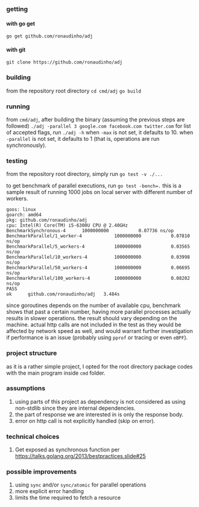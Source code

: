 ### getting
#### with go get
`go get github.com/ronaudinho/adj`
#### with git
`git clone https://github.com/ronaudinho/adj`

### building 
from the repository root directory
`cd cmd/adj`
`go build`

### running
from `cmd/adj`, after building the binary (assuming the previous steps are followed)
`./adj -parallel 3 google.com facebook.com twitter.com`
for list of accepted flags, run
`./adj -h`
when `-max` is not set, it defaults to 10.
when `-parallel` is not set, it defaults to 1 (that is, operations are run synchronously).

### testing
from the repository root directory, simply run `go test -v ./...`

to get benchmark of parallel executions, run `go test -bench=.`
this is a sample result of running 1000 jobs on local server with different number of workers.
```
goos: linux
goarch: amd64
pkg: github.com/ronaudinho/adj
cpu: Intel(R) Core(TM) i5-6300U CPU @ 2.40GHz
BenchmarkSynchronous-4   	1000000000	         0.07736 ns/op
BenchmarkParallel/1_worker-4         	1000000000	         0.07810 ns/op
BenchmarkParallel/5_workers-4        	1000000000	         0.03565 ns/op
BenchmarkParallel/10_workers-4       	1000000000	         0.03998 ns/op
BenchmarkParallel/50_workers-4       	1000000000	         0.06695 ns/op
BenchmarkParallel/100_workers-4      	1000000000	         0.08202 ns/op
PASS
ok  	github.com/ronaudinho/adj	3.484s
```
since goroutines depends on the number of available cpu, benchmark shows that past a certain number, having more parallel processes actually results in slower operations. the result should vary depending on the machine. actual http calls are not included in the test as they would be affected by network speed as well, and would warrant further investigation if performance is an issue (probably using `pprof` or tracing or even `eBPF`).

### project structure
as it is a rather simple project, I opted for the root directory package codes with the main program inside `cmd` folder.

### assumptions
1. using parts of this project as dependency is not considered as using non-stdlib since they are internal dependencies.
2. the part of response we are interested in is only the response body.
3. error on http call is not explicitly handled (skip on error).

### technical choices
1. Get exposed as synchronous function per https://talks.golang.org/2013/bestpractices.slide#25

### possible improvements
1. using `sync` and/or `sync/atomic` for parallel operations
2. more explicit error handling
3. limits the time required to fetch a resource

